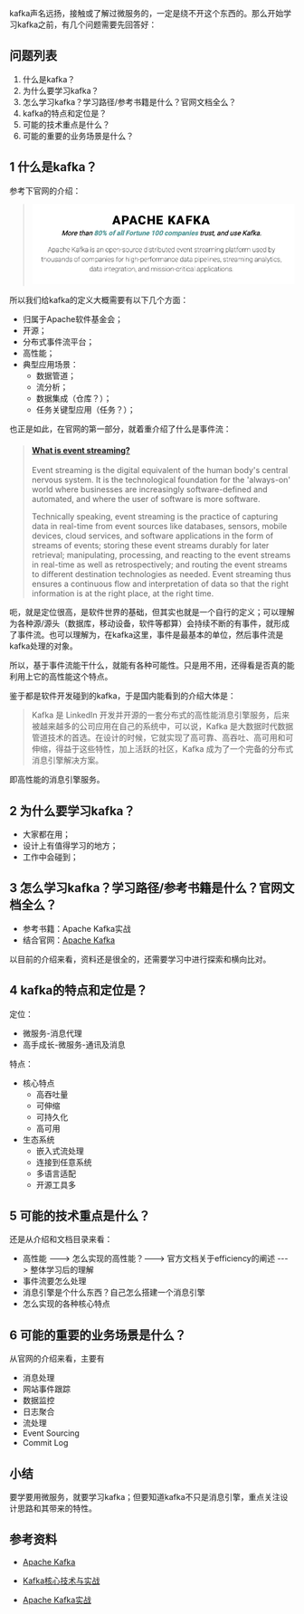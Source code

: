 kafka声名远扬，接触或了解过微服务的，一定是绕不开这个东西的。那么开始学习kafka之前，有几个问题需要先回答好：

## 问题列表
1. 什么是kafka？
2. 为什么要学习kafka？
3. 怎么学习kafka？学习路径/参考书籍是什么？官网文档全么？
4. kafka的特点和定位是？
5. 可能的技术重点是什么？
6. 可能的重要的业务场景是什么？

## 1 什么是kafka？

参考下官网的介绍：

> ![image-20220823175530503](./image-20220823175530503.png)

所以我们给kafka的定义大概需要有以下几个方面：

- 归属于Apache软件基金会；
- 开源；
- 分布式事件流平台；
- 高性能；
- 典型应用场景：
  - 数据管道；
  - 流分析；
  - 数据集成（仓库？）；
  - 任务关键型应用（任务？）；

也正是如此，在官网的第一部分，就着重介绍了什么是事件流：

> #### [What is event streaming?](https://kafka.apache.org/documentation/#intro_streaming)
>
> Event streaming is the digital equivalent of the human body's central nervous system. It is the technological foundation for the 'always-on' world where businesses are increasingly software-defined and automated, and where the user of software is more software.
>
> Technically speaking, event streaming is the practice of capturing data in real-time from event sources like databases, sensors, mobile devices, cloud services, and software applications in the form of streams of events; storing these event streams durably for later retrieval; manipulating, processing, and reacting to the event streams in real-time as well as retrospectively; and routing the event streams to different destination technologies as needed. Event streaming thus ensures a continuous flow and interpretation of data so that the right information is at the right place, at the right time.

呃，就是定位很高，是软件世界的基础，但其实也就是一个自行的定义；可以理解为各种源/源头（数据库，移动设备，软件等都算）会持续不断的有事件，就形成了事件流。也可以理解为，在kafka这里，事件是最基本的单位，然后事件流是kafka处理的对象。

所以，基于事件流能干什么，就能有各种可能性。只是用不用，还得看是否真的能利用上它的高性能这个特点。

鉴于都是软件开发碰到的kafka，于是国内能看到的介绍大体是：

> Kafka 是 LinkedIn 开发并开源的一套分布式的高性能消息引擎服务，后来被越来越多的公司应用在自己的系统中，可以说，Kafka 是大数据时代数据管道技术的首选。在设计的时候，它就实现了高可靠、高吞吐、高可用和可伸缩，得益于这些特性，加上活跃的社区，Kafka 成为了一个完备的分布式消息引擎解决方案。

即高性能的消息引擎服务。

## 2 为什么要学习kafka？

- 大家都在用；
- 设计上有值得学习的地方；
- 工作中会碰到；

## 3 怎么学习kafka？学习路径/参考书籍是什么？官网文档全么？

- 参考书籍：Apache Kafka实战
- 结合官网：[Apache Kafka](https://kafka.apache.org/documentation/)

以目前的介绍来看，资料还是很全的，还需要学习中进行探索和横向比对。

## 4 kafka的特点和定位是？

定位：

- 微服务-消息代理
- 高手成长-微服务-通讯及消息

特点：

- 核心特点
  - 高吞吐量
  - 可伸缩
  - 可持久化
  - 高可用
- 生态系统
  - 嵌入式流处理
  - 连接到任意系统
  - 多语言适配
  - 开源工具多

## 5 可能的技术重点是什么？

还是从介绍和文档目录来看：

- 高性能 ---> 怎么实现的高性能？---> 官方文档关于efficiency的阐述 ---> 整体学习后的理解
- 事件流要怎么处理
- 消息引擎是个什么东西？自己怎么搭建一个消息引擎
- 怎么实现的各种核心特点

## 6 可能的重要的业务场景是什么？

从官网的介绍来看，主要有

- 消息处理
- 网站事件跟踪
- 数据监控
- 日志聚合
- 流处理
- Event Sourcing
- Commit Log

## 小结

要学要用微服务，就要学习kafka；但要知道kafka不只是消息引擎，重点关注设计思路和其带来的特性。

## 参考资料

- [Apache Kafka](https://kafka.apache.org/documentation/)

- [Kafka核心技术与实战](https://time.geekbang.org/column/intro/100029201)

- [Apache Kafka实战](https://book.douban.com/subject/30221096/)

